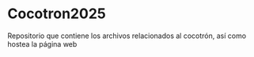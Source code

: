 # Cocotron2025
Repositorio que contiene los archivos relacionados al cocotrón, así como hostea la página web
